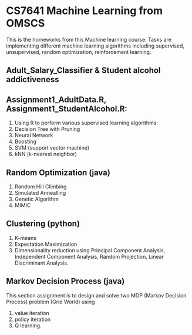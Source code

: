 # CS7641 Machine Learning from OMSCS
This is the homeworks from this Machine learning course. Tasks are implementing different machine learning algorithms including supervised, unsupervised, random optimization, reinforcement learning. 
## Adult_Salary_Classifier & Student alcohol addictiveness 
## Assignment1_AdultData.R, Assignment1_StudentAlcohol.R: 
1. Using R to perform various supervised learning algorithms: 
2. Decision Tree with Pruning
3. Neural Network
4. Boosting
5. SVM (support vector machine)
6. kNN (k-nearest neighbor)

## Random Optimization (java)
1. Random Hill Climbing
2. Simulated Annealling
3. Genetic Algorithm
4. MIMIC

## Clustering (python)
1. K-means
2. Expectation Maximization
3. Dimensionality reduction using Principal Component Analysis, Independent Component Analysis, Random Projection, Linear Discriminant Analysis. 

## Markov Decision Process (java)
This section assignment is to design and solve two MDP (Markov Decision Process) problem (Grid World) using 
1. value iteration 
2. policy iteration 
3. Q learning. 
